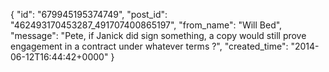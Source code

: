  {
   "id": "679945195374749",
   "post_id": "462493170453287_491707400865197",
   "from_name": "Will Bed",
   "message": "Pete, if Janick did sign something, a copy would still prove engagement in a contract under whatever terms ?",
   "created_time": "2014-06-12T16:44:42+0000"
 }
